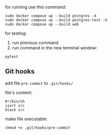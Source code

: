 for running use this command:
```shell
sudo docker compose up --build postgres -d
sudo docker compose up --build postgres-test -d
sudo docker compose up --build web
```

for testing:
1. run previous command
2. run command in the new terminal window:
```
pytest
```

## Git hooks
add file `pre-commit` to `.git/hooks/`

file's content:
```shell
#!/bin/sh
isort src
black src
```

make file executable:
```shell
chmod +x .git/hooks/pre-commit
```